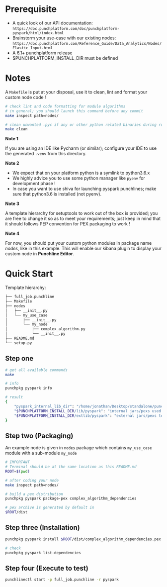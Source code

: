 # Prerequisite

-   A quick look of our API documentation: `https://doc.punchplatform.com/doc/punchplatform-pyspark/html/index.html`
-   Brainstorm your use-case with our existing nodes: `https://doc.punchplatform.com/Reference_Guide/Data_Analytics/Nodes/Elastic_Input.html`
-   A 6.1+ punchplatform release
-   $PUNCHPLATFORM_INSTALL_DIR must be defined

# Notes

A `Makefile` is put at your disposal, use it to clean, lint and format your custom node code !

```sh
# check lint and code formatting for module algorithms
# in general; you should launch this command before any commit
make inspect path=nodes/

# clean unwanted .pyc if any or other python related binaries during runtime execution
make clean
```

**Note 1**

If you are using an IDE like Pycharm (or similar); configure your IDE to use the generated `.venv` from this directory.

**Note 2**

- We expect that on your platform python is a symlink to python3.6.x
- We highly advice you to use some python manager like `pyenv` for development phase !
- In case you want to use shiva for launching pyspark punchlines; make sure that python3.6 is installed (not pyenv).

**Note 3**

A template hierarchy for setuptools to work out of the box is provided; you are free to change it so as to meet your requirements; just keep in mind that it should follows PEP convention for PEX packaging to work !

**Note 4**

For now, you should put your custom python modules in package name *nodes*, like in this example.
This will enable our kibana plugin to display your custom node in **Punchline Editor**.

# Quick Start

Template hierarchy:

```sh
├── full_job.punchline
├── Makefile
├── nodes
│   ├── __init__.py
│   └── my_use_case
│       ├── __init__.py
│       └── my_node
│           ├── complex_algorithm.py
│           └── __init__.py
├── README.md
└── setup.py
```

## Step one

```sh
# get all available commands
make

# info
punchpkg pyspark info

# result
{
    "pyspark_internal_lib_dir": "/home/jonathan/Desktop/standalone/punch-standalone-6.2.0-SNAPSHOT-linux/external/punch-binaries-6.2.0-SNAPSHOT/lib/pyspark",
    "$PUNCHPLATFORM_INSTALL_DIR/lib/pyspark": "internal jars/pexs used by pyspark module",
    "$PUNCHPLATFORM_INSTALL_DIR/extlib/pyspark": "external jars/pexs to be added to punchline runtime as dependencies"
}
```

## Step two (Packaging)

An example node is given in `nodes` package which contains `my_use_case` module with a sub-module `my_node`

```sh
# IMPORTANT
# Terminal should be at the same location as this README.md
ROOT=$(pwd)

# after coding your node
make inspect path=nodes/

# build a pex distribution
punchpkg pyspark package-pex complex_algorithm_dependencies

# pex archive is generated by default in
$ROOT/dist
```

## Step three (Installation)

```sh
punchpkg pyspark install $ROOT/dist/complex_algorithm_dependencies.pex

# check
punchpkg pyspark list-dependencies
```

## Step four (Execute to test)

```sh
punchlinectl start -p full_job.punchline -r pyspark
```
